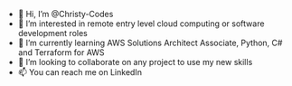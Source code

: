 - 👋 Hi, I’m @Christy-Codes
- 👀 I’m interested in remote entry level cloud computing or software development roles
- 🌱 I’m currently learning AWS Solutions Architect Associate, Python, C# and Terraform for AWS
- 💞️ I’m looking to collaborate on any project to use my new skills
- 📫 You can reach me on LinkedIn

<!---
Christy-Codes/Christy-Codes is a ✨ special ✨ repository because its `README.md` (this file) appears on your GitHub profile.
You can click the Preview link to take a look at your changes.
--->
